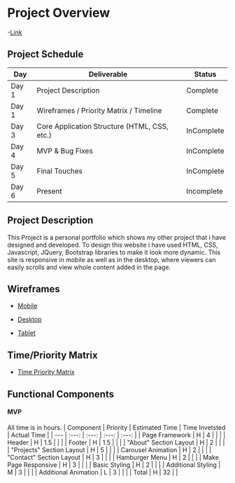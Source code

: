 
# Project Overview
-[Link](https://anjuu123.github.io/anjudhungana.github.io/)
## Project Schedule

|  Day | Deliverable | Status
|---|---| ---|
|Day 1| Project Description | Complete
|Day 1| Wireframes / Priority Matrix / Timeline | Complete
|Day 3| Core Application Structure (HTML, CSS, etc.) | InComplete
|Day 4| MVP & Bug Fixes | InComplete
|Day 5| Final Touches | InComplete
|Day 6| Present |Incomplete


## Project Description

This Project is a personal portfolio which shows my other project that i have designed and developed. To design this website i have used HTML, CSS, Javascript, JQuery, Bootstrap libraries to make it look more dynamic. This site is responsive in mobile as well as in the desktop, where viewers can easily scrolls and view whole content added in the page.

## Wireframes
- [Mobile](https://imgur.com/tSOAlhc)

- [Desktop](https://imgur.com/Vj4MdgF)

- [Tablet](https://imgur.com/5SZb484)

## Time/Priority Matrix
- [Time Priority Matrix](https://imgur.com/bUQfSlv)

## Functional Components

#### MVP

All time is in hours.
| Component | Priority | Estimated Time | Time Invetsted | Actual Time |
| --- | :---: |  :---: | :---: | :---: |
| Page Framework | H | 4 | | |
| Header | H | 1.5 |  | |
| Footer | H | 1.5 |  | |
| "About" Section Layout | H | 2 | | |
| "Projects" Section Layout | H | 5 |  |  |
| Carousel Animation | H | 2 |  | |
| "Contact" Section Layout | H | 3 |  | |
| Hamburger Menu | H | 2 | |  |
| Make Page Responsive | H | 3 |  | |
| Basic Styling | H | 2 |  |  |
| Additional Styling | M | 3 | | |
| Additional Animation | L | 3 |  | |
| Total | H | 32 |  |  
